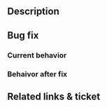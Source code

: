 ## Description

<!-- Summarize the change this PR wants to introduce. -->

## Bug fix

### Current behavior

### Behaivor after fix

## Related links & ticket

<!-- List of tickets or links related to this PR -->